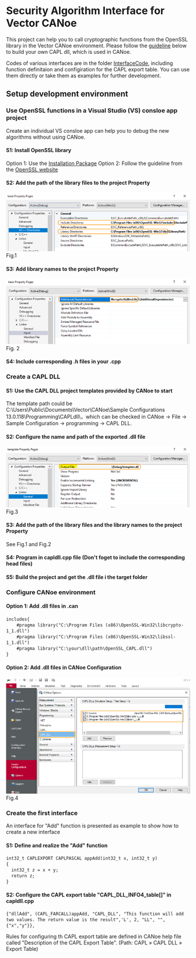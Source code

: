# Security Algorithm Interface for Vector CANoe

This project can help you to call cryptographic functions from the OpenSSL library in the Vector CANoe environment. Please follow the [guideline](#Setup-development-environment) below to build your own CAPL dll, which is used in CANoe. 

Codes of various interfaces are in the folder [InterfaceCode](https://github.com/yujinghua/SecAlgInCANoe/tree/main/InterfaceCode), including function definitaion and configiration for the CAPL export table. You can use them directly or take them as examples for further development.

## Setup development environment

### Use OpenSSL functions in a Visual Studio (VS) consloe app project

Create an individual VS consloe app can help you to debug the new algorithms without using CANoe.

#### S1: Install OpenSSL library
Option 1: Use the [Installation Package](http://slproweb.com/products/Win32OpenSSL.html)
Option 2: Follow the guideline from the [OpenSSL website](https://www.openssl.org/source/)

#### S2: Add the path of the library files to the project Property
![](https://github.com/yujinghua/SecAlgInCANoe/blob/main/image/Setup_1.png) <br>
Fig.1

#### S3: Add library names to the project Property
![](https://github.com/yujinghua/SecAlgInCANoe/blob/main/image/Setup_2.png) <br>
Fig. 2

#### S4: Include corresponding .h files in your .cpp

### Create a CAPL DLL

#### S1: Use the CAPL DLL project templates provided by CANoe to start
The template path could be C:\Users\Public\Documents\Vector\CANoe\Sample Configurations 13.0.118\Programming\CAPLdll\，which can be checked in CANoe -> File -> Sample Configuration -> programming -> CAPL DLL.

#### S2: Configure the name and path of the exported .dll file
![](https://github.com/yujinghua/SecAlgInCANoe/blob/main/image/Setup_3.png) <br>
Fig.3

#### S3: Add the path of the library files and the library names to the project Property 
See Fig.1 and Fig.2

#### S4: Program in capldll.cpp file (Don't foget to include the corresponding head files)

#### S5: Build the project and get the .dll file i the target folder

### Configure CANoe environment

#### Option 1: Add .dll files in .can 

```
includes{
    #pragma library("C:\Program Files (x86)\OpenSSL-Win32\libcrypto-1_1.dll")
    #pragma library("C:\Program Files (x86)\OpenSSL-Win32\libssl-1_1.dll")
    #pragma library("C:\your\dll\path\OpenSSL_CAPL.dll")
}
```
#### Option 2: Add .dll files in CANoe Configuration
![](https://github.com/yujinghua/SecAlgInCANoe/blob/main/image/Setup_4.png) <br>
Fig.4

### Create the first interface
An interface for "Add" function is presented as example to show how to create a new interface

#### S1: Define and realize the "Add" function
```
int32_t CAPLEXPORT CAPLPASCAL appAdd(int32_t x, int32_t y)
{
  int32_t z = x + y;
  return z;
}
```
#### S2: Configure the CAPL export table "CAPL_DLL_INFO4_table[]" in capldll.cpp
```
{"dllAdd", (CAPL_FARCALL)appAdd, "CAPL_DLL", "This function will add two values. The return value is the result",'L', 2, "LL", "", {"x","y"}},
```
Rules for configuring th CAPL export table are defined in CANoe help file called "Description of the CAPL Export Table". (Path: CAPL » CAPL DLL » Export Table)

